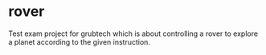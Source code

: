 # rover
Test exam project for grubtech which is about controlling a rover to explore a planet according to the given instruction.

